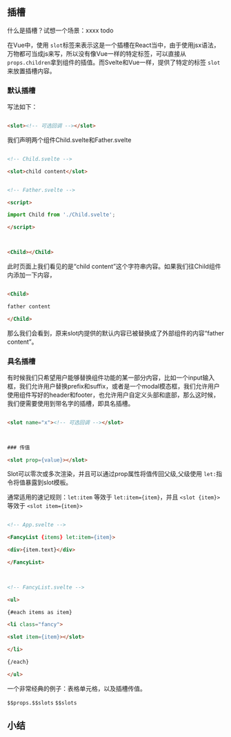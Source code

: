 ## 插槽

  

什么是插槽？试想一个场景：xxxx todo

  

在Vue中，使用 `slot`标签来表示这是一个插槽在React当中，由于使用jsx语法，万物都可当成js来写，所以没有像Vue一样的特定标签，可以直接从 `props.children`拿到组件的插值。而Svelte和Vue一样，提供了特定的标签 `slot`来放置插槽内容。

  

### 默认插槽

写法如下：

```html

<slot><!-- 可选回调 --></slot>

```

我们声明两个组件Child.svelte和Father.svelte

```html

<!-- Child.svelte -->

<slot>child content</slot>

```

  

```html

<!-- Father.svelte -->

<script>

import Child from './Child.svelte';

</script>

  

<Child></Child>

```

此时页面上我们看见的是“child content”这个字符串内容。如果我们往Child组件内添加一下内容，

```html

<Child>

father content

</Child>

```

那么我们会看到，原来slot内提供的默认内容已被替换成了外部组件的内容“father content”。

  

### 具名插槽

有时候我们只希望用户能够替换组件功能的某一部分内容，比如一个input输入框，我们允许用户替换prefix和suffix，或者是一个modal模态框，我们允许用户使用组件写好的header和footer，也允许用户自定义头部和底部，那么这时候，我们便需要使用到带名字的插槽，即具名插槽。

```html

<slot name="x"><!-- 可选回调 --></slot>

  

### 传值

<slot prop={value}></slot>

```

  

Slot可以零次或多次渲染，并且可以通过prop属性将值传回父级,父级使用 `let:`指令将值暴露到slot模板。

  

通常适用的速记规则：`let:item` 等效于 `let:item={item}`，并且 `<slot {item}>` 等效于 `<slot item={item}>`

  

```html

<!-- App.svelte -->

<FancyList {items} let:item={item}>

<div>{item.text}</div>

</FancyList>

  

<!-- FancyList.svelte -->

<ul>

{#each items as item}

<li class="fancy">

<slot item={item}></slot>

</li>

{/each}

</ul>

```

  

一个非常经典的例子：表格单元格，以及插槽传值。

  
`$$props.$$slots`
`$$slots`

  

## 小结